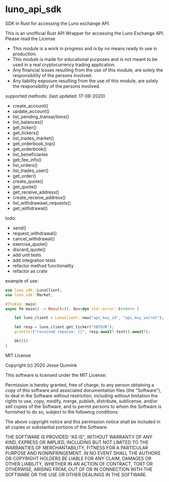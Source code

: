 # luno_api_sdk
SDK in Rust for accessing the Luno exchange API.

This is an unofficial Rust API Wrapper for accessing the Luno Exchange API. Please read the License

<CAUTION>

- This module is a work in progress and is by no means ready to use in production.
- This module is made for educational purposes and is not meant to be used in a real cryptocurrency trading application.
- Any financial losses resulting from the use of this module, are solely the responsibility of the persons involved.
- Any liability exposure resulting from the use of this module, are solely the responsibility of the persons involved.



supported methods:  (last updated: 17-08-2020)

  - create_account()
  - update_account()
  - list_pending_transactions()
  - list_balances()
  - get_ticker()
  - get_tickers()
  - list_trades_market()
  - get_orderbook_top()
  - get_orderbook()
  - list_beneficiaries
  - get_fee_info()
  - list_orders()
  - list_trades_user()
  - get_order()
  - create_quote()
  - get_quote()
  - get_receive_address()
  - create_receive_address()
  - list_withdrawawl_requests()
  - get_withdrawal()
  
  todo:
  
  - send()
  - request_withdrawal()
  - cancel_withdrawal()
  - exercise_quote()
  - discard_quote()
  - add unit tests
  - add integration tests
  - refactor method functionality
  - refactor as crate
  
  example of use:
  
```rust
use luno_sdk::LunoClient;
use luno_sdk::Market;

#[tokio::main]
async fn main() -> Result<(), Box<dyn std::error::Error>> {

    let luno_client = LunoClient::new("api_key_id", "api_key_secret");

    let resp = luno_client.get_ticker("XBTEUR");
    println!("received reponse: {}", resp.await?.text().await?);

    Ok(())
}
```





















MIT License

Copyright (c) 2020 Jesse Dunnink

This software is licensed under the MIT License:

Permission is hereby granted, free of charge, to any person obtaining a copy
of this software and associated documentation files (the "Software"), to deal
in the Software without restriction, including without limitation the rights
to use, copy, modify, merge, publish, distribute, sublicense, and/or sell
copies of the Software, and to permit persons to whom the Software is
furnished to do so, subject to the following conditions:

The above copyright notice and this permission notice shall be included in all
copies or substantial portions of the Software.

THE SOFTWARE IS PROVIDED "AS IS", WITHOUT WARRANTY OF ANY KIND, EXPRESS OR
IMPLIED, INCLUDING BUT NOT LIMITED TO THE WARRANTIES OF MERCHANTABILITY,
FITNESS FOR A PARTICULAR PURPOSE AND NONINFRINGEMENT. IN NO EVENT SHALL THE
AUTHORS OR COPYRIGHT HOLDERS BE LIABLE FOR ANY CLAIM, DAMAGES OR OTHER
LIABILITY, WHETHER IN AN ACTION OF CONTRACT, TORT OR OTHERWISE, ARISING FROM,
OUT OF OR IN CONNECTION WITH THE SOFTWARE OR THE USE OR OTHER DEALINGS IN THE
SOFTWARE.
